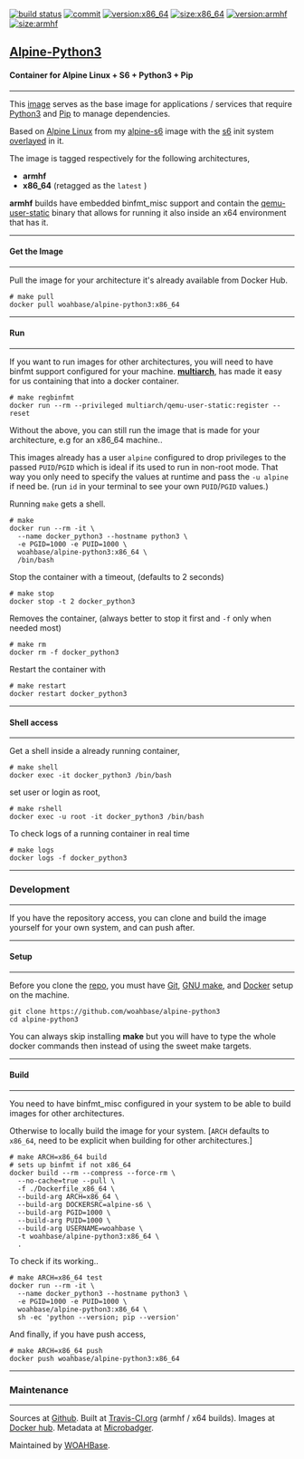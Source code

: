 [![build status][251]][232] [![commit][255]][231] [![version:x86_64][256]][235] [![size:x86_64][257]][235] [![version:armhf][258]][236] [![size:armhf][259]][236]

## [Alpine-Python3][234]
#### Container for Alpine Linux + S6 + Python3 + Pip
---

This [image][233] serves as the base image for applications
/ services that require [Python3][135] and [Pip][136] to manage
dependencies.

Based on [Alpine Linux][131] from my [alpine-s6][132] image with
the [s6][133] init system [overlayed][134] in it.

The image is tagged respectively for the following architectures,
* **armhf**
* **x86_64** (retagged as the `latest` )

**armhf** builds have embedded binfmt_misc support and contain the
[qemu-user-static][105] binary that allows for running it also inside
an x64 environment that has it.

---
#### Get the Image
---

Pull the image for your architecture it's already available from
Docker Hub.

```
# make pull
docker pull woahbase/alpine-python3:x86_64
```

---
#### Run
---

If you want to run images for other architectures, you will need
to have binfmt support configured for your machine. [**multiarch**][104],
has made it easy for us containing that into a docker container.

```
# make regbinfmt
docker run --rm --privileged multiarch/qemu-user-static:register --reset
```

Without the above, you can still run the image that is made for your
architecture, e.g for an x86_64 machine..

This images already has a user `alpine` configured to drop
privileges to the passed `PUID`/`PGID` which is ideal if its used
to run in non-root mode. That way you only need to specify the
values at runtime and pass the `-u alpine` if need be. (run `id`
in your terminal to see your own `PUID`/`PGID` values.)

Running `make` gets a shell.

```
# make
docker run --rm -it \
  --name docker_python3 --hostname python3 \
  -e PGID=1000 -e PUID=1000 \
  woahbase/alpine-python3:x86_64 \
  /bin/bash
```

Stop the container with a timeout, (defaults to 2 seconds)

```
# make stop
docker stop -t 2 docker_python3
```

Removes the container, (always better to stop it first and `-f`
only when needed most)

```
# make rm
docker rm -f docker_python3
```

Restart the container with

```
# make restart
docker restart docker_python3
```

---
#### Shell access
---

Get a shell inside a already running container,

```
# make shell
docker exec -it docker_python3 /bin/bash
```

set user or login as root,

```
# make rshell
docker exec -u root -it docker_python3 /bin/bash
```

To check logs of a running container in real time

```
# make logs
docker logs -f docker_python3
```

---
### Development
---

If you have the repository access, you can clone and
build the image yourself for your own system, and can push after.

---
#### Setup
---

Before you clone the [repo][231], you must have [Git][101], [GNU make][102],
and [Docker][103] setup on the machine.

```
git clone https://github.com/woahbase/alpine-python3
cd alpine-python3
```
You can always skip installing **make** but you will have to
type the whole docker commands then instead of using the sweet
make targets.

---
#### Build
---

You need to have binfmt_misc configured in your system to be able
to build images for other architectures.

Otherwise to locally build the image for your system.
[`ARCH` defaults to `x86_64`, need to be explicit when building
for other architectures.]

```
# make ARCH=x86_64 build
# sets up binfmt if not x86_64
docker build --rm --compress --force-rm \
  --no-cache=true --pull \
  -f ./Dockerfile_x86_64 \
  --build-arg ARCH=x86_64 \
  --build-arg DOCKERSRC=alpine-s6 \
  --build-arg PGID=1000 \
  --build-arg PUID=1000 \
  --build-arg USERNAME=woahbase \
  -t woahbase/alpine-python3:x86_64 \
  .
```

To check if its working..

```
# make ARCH=x86_64 test
docker run --rm -it \
  --name docker_python3 --hostname python3 \
  -e PGID=1000 -e PUID=1000 \
  woahbase/alpine-python3:x86_64 \
  sh -ec 'python --version; pip --version'
```

And finally, if you have push access,

```
# make ARCH=x86_64 push
docker push woahbase/alpine-python3:x86_64
```

---
### Maintenance
---

Sources at [Github][106]. Built at [Travis-CI.org][107] (armhf / x64 builds). Images at [Docker hub][108]. Metadata at [Microbadger][109].

Maintained by [WOAHBase][204].

[101]: https://git-scm.com
[102]: https://www.gnu.org/software/make/
[103]: https://www.docker.com
[104]: https://hub.docker.com/r/multiarch/qemu-user-static/
[105]: https://github.com/multiarch/qemu-user-static/releases/
[106]: https://github.com/
[107]: https://travis-ci.org/
[108]: https://hub.docker.com/
[109]: https://microbadger.com/

[131]: https://alpinelinux.org/
[132]: https://hub.docker.com/r/woahbase/alpine-s6
[133]: https://skarnet.org/software/s6/
[134]: https://github.com/just-containers/s6-overlay
[135]: https://www.python.org/
[136]: https://pypi.python.org/pypi/pip

[201]: https://github.com/woahbase
[202]: https://travis-ci.org/woahbase/
[203]: https://hub.docker.com/u/woahbase
[204]: https://woahbase.online/

[231]: https://github.com/woahbase/alpine-python3
[232]: https://travis-ci.org/woahbase/alpine-python3
[233]: https://hub.docker.com/r/woahbase/alpine-python3
[234]: https://woahbase.online/#/images/alpine-python3
[235]: https://microbadger.com/images/woahbase/alpine-python3:x86_64
[236]: https://microbadger.com/images/woahbase/alpine-python3:armhf

[251]: https://travis-ci.org/woahbase/alpine-python3.svg?branch=master

[255]: https://images.microbadger.com/badges/commit/woahbase/alpine-python3.svg

[256]: https://images.microbadger.com/badges/version/woahbase/alpine-python3:x86_64.svg
[257]: https://images.microbadger.com/badges/image/woahbase/alpine-python3:x86_64.svg

[258]: https://images.microbadger.com/badges/version/woahbase/alpine-python3:armhf.svg
[259]: https://images.microbadger.com/badges/image/woahbase/alpine-python3:armhf.svg
